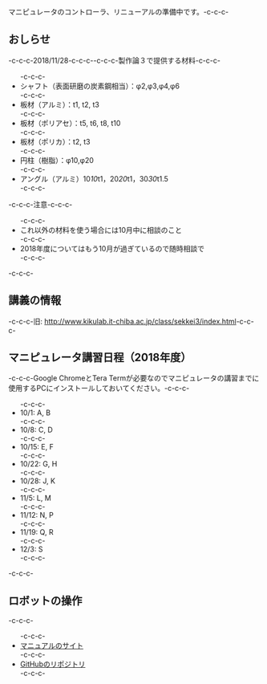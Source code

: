 マニピュレータのコントローラ、リニューアルの準備中です。-c-c-c-<h2>おしらせ</h2>-c-c-c-2018/11/28-c-c-c--c-c-c-製作論３で提供する材料-c-c-c-<ul>-c-c-c- 	<li>シャフト（表面研磨の炭素鋼相当）：φ2,φ3,φ4,φ6</li>-c-c-c- 	<li>板材（アルミ）：t1, t2, t3</li>-c-c-c- 	<li>板材（ポリアセ）：t5, t6, t8, t10</li>-c-c-c- 	<li>板材（ポリカ）：t2, t3</li>-c-c-c- 	<li>円柱（樹脂）：φ10,φ20</li>-c-c-c- 	<li>アングル（アルミ）10*10*t1，20*20*t1，30<wbr />*30*t1.5</li>-c-c-c-</ul>-c-c-c-注意-c-c-c-<ul>-c-c-c- 	<li>これ以外の材料を使う場合には10月中に相談のこと</li>-c-c-c- 	<li>2018年度についてはもう10月が過ぎているので随時相談で</li>-c-c-c-</ul>-c-c-c-<h2>講義の情報</h2>-c-c-c-旧: <a href="http://www.kikulab.it-chiba.ac.jp/class/sekkei3/index.html">http://www.kikulab.it-chiba.ac.jp/class/sekkei3/index.html</a>-c-c-c-<h2>マニピュレータ講習日程（2018年度）</h2>-c-c-c-Google ChromeとTera Termが必要なのでマニピュレータの講習までに使用するPCにインストールしておいてください。-c-c-c-<ul>-c-c-c- 	<li>10/1: A, B</li>-c-c-c- 	<li>10/8: C, D</li>-c-c-c- 	<li>10/15: E, F</li>-c-c-c- 	<li>10/22: G, H</li>-c-c-c- 	<li>10/28: J, K</li>-c-c-c- 	<li>11/5: L, M</li>-c-c-c- 	<li>11/12: N, P</li>-c-c-c- 	<li>11/19: Q, R</li>-c-c-c- 	<li>12/3: S</li>-c-c-c-</ul>-c-c-c-<h2>ロボットの操作</h2>-c-c-c-<ul>-c-c-c- 	<li><a href="https://ryuichiueda.github.io/RobotDesign3/index.html">マニュアルのサイト</a></li>-c-c-c- 	<li><a href="https://github.com/ryuichiueda/RobotDesign3">GitHubのリポジトリ</a></li>-c-c-c-</ul>
